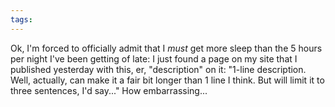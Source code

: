 ```yaml
---
tags: 
---
```


Ok, I'm forced to officially admit that I *must* get more sleep than the 5 hours per night I've been getting of late: I just found a page on my site that I published yesterday with this, er, "description" on it: "1-line description. Well, actually, can make it a fair bit longer than 1 line I think. But will limit it to three sentences, I'd say..." How embarrassing...
